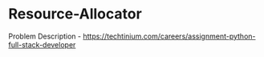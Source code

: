 # Resource-Allocator

Problem Description - https://techtinium.com/careers/assignment-python-full-stack-developer
